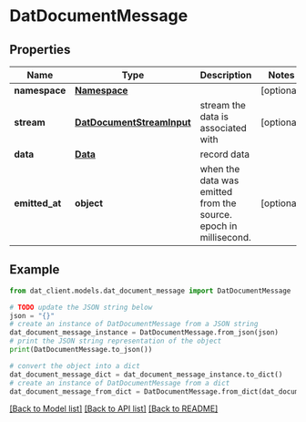# DatDocumentMessage


## Properties

Name | Type | Description | Notes
------------ | ------------- | ------------- | -------------
**namespace** | [**Namespace**](Namespace.md) |  | [optional] 
**stream** | [**DatDocumentStreamInput**](DatDocumentStreamInput.md) | stream the data is associated with | [optional] 
**data** | [**Data**](Data.md) | record data | 
**emitted_at** | **object** | when the data was emitted from the source. epoch in millisecond. | [optional] 

## Example

```python
from dat_client.models.dat_document_message import DatDocumentMessage

# TODO update the JSON string below
json = "{}"
# create an instance of DatDocumentMessage from a JSON string
dat_document_message_instance = DatDocumentMessage.from_json(json)
# print the JSON string representation of the object
print(DatDocumentMessage.to_json())

# convert the object into a dict
dat_document_message_dict = dat_document_message_instance.to_dict()
# create an instance of DatDocumentMessage from a dict
dat_document_message_from_dict = DatDocumentMessage.from_dict(dat_document_message_dict)
```
[[Back to Model list]](../README.md#documentation-for-models) [[Back to API list]](../README.md#documentation-for-api-endpoints) [[Back to README]](../README.md)


